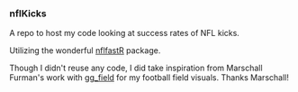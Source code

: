 ### nflKicks

A repo to host my code looking at success rates of NFL kicks.

Utilizing the wonderful [nflfastR](https://www.nflfastr.com/) package.

Though I didn't reuse any code, I did take inspiration from Marschall Furman's work with [gg_field](https://github.com/mlfurman3/gg_field) for my football field visuals. Thanks Marschall!